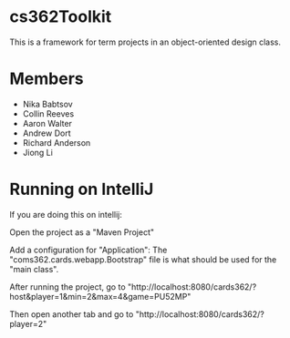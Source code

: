 # cs362Toolkit
This is a framework for term projects in an object-oriented design class.

# Members
 * Nika Babtsov
 * Collin Reeves
 * Aaron Walter
 * Andrew Dort 
 * Richard Anderson 
 * Jiong Li

# Running on IntelliJ
If you are doing this on intellij:

Open the project as a "Maven Project"

Add a configuration for "Application": The "coms362.cards.webapp.Bootstrap" file is what should be used for the "main class".

After running the project, go to "http://localhost:8080/cards362/?host&player=1&min=2&max=4&game=PU52MP"

Then open another tab and go to "http://localhost:8080/cards362/?player=2"
